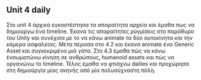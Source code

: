 ## Unit 4 daily


Στο unit 4 άρχικά εγκαστέστησα τα απαραίτητα αρχεία και έμαθα πως να δημιούργω ένα timeline. Έκανα τις απαραίτητες ρύγμίσεις στο παράθυρο του Unity και συνέχισα με το να κάνω animate τα δύο αυτοκίνητα και την κάμερα ασφαλείας. Μέτα πέρασα στο 4.2 και έκανα animate ένα Generic Asset και συγκεκριμένα μιά γάτα. Στο 4.3 έμαθα πώς να κάνω ένσωματώνω κίνηση σε ανθρώπους, humanoid assets και πώς να οργανώνω το timeline. Τέλος έμαθα να φτιάχνω dailies και προχώρησα στη δημιούργία μίας σκηνής από μία πολυσύχναστη πόλη.
